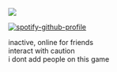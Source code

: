 ![](https://komarev.com/ghpvc/?username=beaverhollow&label=punks&style=flat-square&color=0B0B0B&base=23264)

[![spotify-github-profile](https://spotify-github-profile.kittinanx.com/api/view?uid=6ee6c3uiykzyf00n8qqgt3t8m&cover_image=true&theme=natemoo-re&show_offline=true&background_color=c3ab9e&interchange=true&bar_color=AAAAAA&bar_color_cover=false)](https://github.com/kittinan/spotify-github-profile)

inactive, online for friends
<br/>
interact with caution
<br/>
i dont add people on this game
